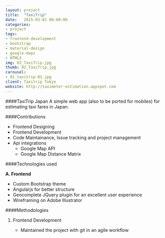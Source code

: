 ```yaml
---
layout: project
title:  "TaxiTrip"
date:   2015-03-01 00:00:00
categories:
- project
tags:
- frontend-development
- bootstrap
- material-design
- google-maps
- HTML5
img: 02_TaxiTrip.jpg
thumb: 02_TaxiTrip.jpg
carousel:
- 02_taxitrip-01.jpg
client: Taxitrip Tokyo
website: http://taximeter-estimation.appspot.com
---
```

####TaxiTrip Japan
A simple web app (also to be ported for mobiles) for estimating taxi fares in Japan. 

####Contributions

- Frontend Designing
- Frontend Development
- Code Maintainance, Issue tracking and project management
- Api integrations
	- Google Map API
	- Google Map Distance Matrix 

####Technologies used

**A. Frontend**

   - Custom Bootstrap theme
   - Angularjs for better structure
   - Geocomplete JQuery plugin for an excellent user experience
   - Wireframing on Adobe Illustrator

####Methodologies

1. Frontend Development

   - Maintained the project with git in an agile workflow
